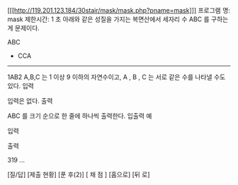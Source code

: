 [[[http://119.201.123.184/30stair/mask/mask.php?pname=mask]]]
프로그램 명: mask
제한시간: 1 초
아래와 같은 성질을 가지는 복면산에서 세자리 수 ABC 를 구하는게 문제이다.

   ABC
 + CCA
 ------
  1AB2
A,B,C 는 1 이상 9 이하의 자연수이고, A , B , C 는 서로 같은 수를 나타낼 수도 있다.
입력

입력은 없다.
출력

ABC 를 크기 순으로 한 줄에 하나씩 출력한다.
입출력 예

입력

출력

319
...

[질/답] [제출 현황] [푼 후(2)]
[ 채 점 ] [홈으로]  [뒤 로]